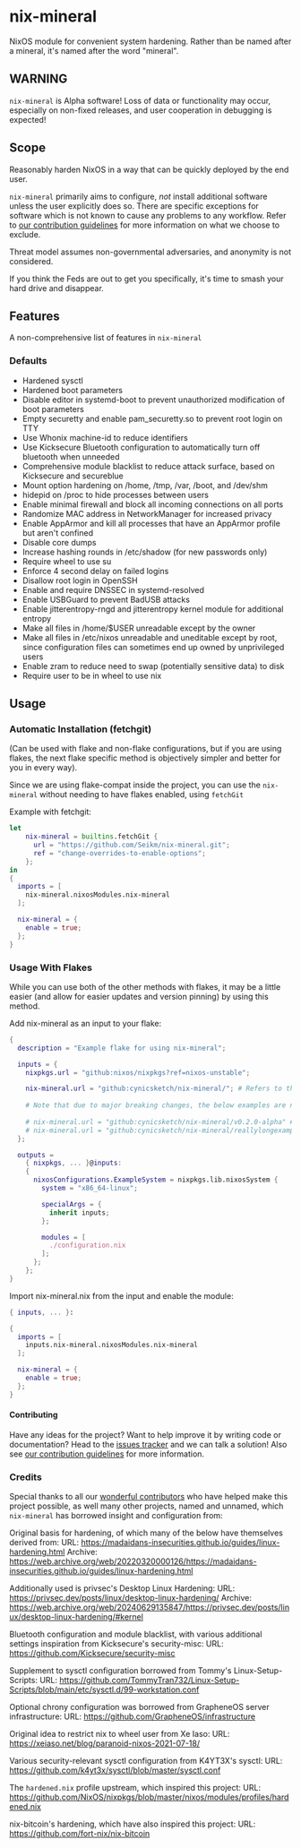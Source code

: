 # nix-mineral
NixOS module for convenient system hardening.
Rather than be named after a mineral, it's named after the word "mineral".

## WARNING
`nix-mineral` is Alpha software! Loss of data or functionality may occur, especially on non-fixed releases, and user cooperation in debugging is expected!

## Scope
Reasonably harden NixOS in a way that can be quickly deployed by the end user.

`nix-mineral` primarily aims to configure, *not* install additional software unless the user explicitly does so. There are specific exceptions for software which is not known to cause any problems to any workflow.
Refer to [our contribution guidelines](docs/CONTRIBUTING.md) for more information on what we choose to exclude.

Threat model assumes non-governmental adversaries, and anonymity is not considered.

If you think the Feds are out to get you specifically, it's time to smash your hard drive and disappear.

## Features
A non-comprehensive list of features in `nix-mineral`
### Defaults
  * Hardened sysctl
  * Hardened boot parameters
  * Disable editor in systemd-boot to prevent unauthorized modification of boot parameters
  * Empty securetty and enable pam_securetty.so to prevent root login on TTY
  * Use Whonix machine-id to reduce identifiers
  * Use Kicksecure Bluetooth configuration to automatically turn off bluetooth when unneeded
  * Comprehensive module blacklist to reduce attack surface, based on Kicksecure and secureblue
  * Mount option hardening on /home, /tmp, /var, /boot, and /dev/shm
  * hidepid on /proc to hide processes between users
  * Enable minimal firewall and block all incoming connections on all ports
  * Randomize MAC address in NetworkManager for increased privacy
  * Enable AppArmor and kill all processes that have an AppArmor profile but aren't confined
  * Disable core dumps
  * Increase hashing rounds in /etc/shadow (for new passwords only)
  * Require wheel to use su
  * Enforce 4 second delay on failed logins
  * Disallow root login in OpenSSH
  * Enable and require DNSSEC in systemd-resolved
  * Enable USBGuard to prevent BadUSB attacks
  * Enable jitterentropy-rngd and jitterentropy kernel module for additional entropy
  * Make all files in /home/$USER unreadable except by the owner
  * Make all files in /etc/nixos unreadable and uneditable except by root, since configuration files can sometimes end up owned by unprivileged users
  * Enable zram to reduce need to swap (potentially sensitive data) to disk
  * Require user to be in wheel to use nix

## Usage

### Automatic Installation (fetchgit)
(Can be used with flake and non-flake configurations, but if you are using flakes, the next flake specific method is objectively simpler and better for you in every way).

Since we are using flake-compat inside the project, you can use the `nix-mineral` without needing to have flakes enabled, using `fetchGit`

Example with fetchgit:
```nix
let
    nix-mineral = builtins.fetchGit {
      url = "https://github.com/Seikm/nix-mineral.git";
      ref = "change-overrides-to-enable-options";
    };
in
{
  imports = [
    nix-mineral.nixosModules.nix-mineral
  ];

  nix-mineral = {
    enable = true;
  };
}
```
### Usage With Flakes

While you can use both of the other methods with flakes, it may be a little easier (and allow for easier updates and version pinning) by using this method.

Add nix-mineral as an input to your flake:

```nix
{
  description = "Example flake for using nix-mineral";

  inputs = {
    nixpkgs.url = "github:nixos/nixpkgs?ref=nixos-unstable";

    nix-mineral.url = "github:cynicsketch/nix-mineral/"; # Refers to the main branch and is updated to the latest commit when you use "nix flake update"
    
    # Note that due to major breaking changes, the below examples are not compatible with commits or releases prior to 0.2.0a!
    
    # nix-mineral.url = "github:cynicsketch/nix-mineral/v0.2.0-alpha" # Refers to a specific tag and follows that tag until you change it
    # nix-mineral.url = "github:cynicsketch/nix-mineral/reallylongexamplehashforthecommitandall9" # Refers to a specific commit and follows that until you change it 
  };

  outputs =
    { nixpkgs, ... }@inputs:
    {
      nixosConfigurations.ExampleSystem = nixpkgs.lib.nixosSystem {
        system = "x86_64-linux";

        specialArgs = {
          inherit inputs;
        };

        modules = [
          ./configuration.nix
        ];
      };
    };
}
```

Import nix-mineral.nix from the input and enable the module:

```nix
{ inputs, ... }:

{
  imports = [
    inputs.nix-mineral.nixosModules.nix-mineral
  ];

  nix-mineral = {
    enable = true;
  };
}
```

#### Contributing
Have any ideas for the project? Want to help improve it by writing code or documentation? Head to the [issues tracker](https://github.com/cynicsketch/nix-mineral/issues) and we can talk a solution!
Also see [our contribution guidelines](docs/CONTRIBUTING.md) for more information.

### Credits
Special thanks to all our [wonderful contributors](https://github.com/cynicsketch/nix-mineral/graphs/contributors) who have helped make this project possible, as well many other projects, named and unnamed, which `nix-mineral` has borrowed insight and configuration from:

Original basis for hardening, of which many of the below have themselves derived from:
URL: https://madaidans-insecurities.github.io/guides/linux-hardening.html
Archive: https://web.archive.org/web/20220320000126/https://madaidans-insecurities.github.io/guides/linux-hardening.html

Additionally used is privsec's Desktop Linux Hardening:
URL: https://privsec.dev/posts/linux/desktop-linux-hardening/
Archive: https://web.archive.org/web/20240629135847/https://privsec.dev/posts/linux/desktop-linux-hardening/#kernel

Bluetooth configuration and module blacklist, with various additional settings inspiration from Kicksecure's security-misc:
URL: https://github.com/Kicksecure/security-misc

Supplement to sysctl configuration borrowed from Tommy's Linux-Setup-Scripts:
URL: https://github.com/TommyTran732/Linux-Setup-Scripts/blob/main/etc/sysctl.d/99-workstation.conf

Optional chrony configuration was borrowed from GrapheneOS server infrastructure:
URL: https://github.com/GrapheneOS/infrastructure

Original idea to restrict nix to wheel user from Xe Iaso:
URL: https://xeiaso.net/blog/paranoid-nixos-2021-07-18/

Various security-relevant sysctl configuration from K4YT3X's sysctl:
URL: https://github.com/k4yt3x/sysctl/blob/master/sysctl.conf

The `hardened.nix` profile upstream, which inspired this project:
URL: https://github.com/NixOS/nixpkgs/blob/master/nixos/modules/profiles/hardened.nix

nix-bitcoin's hardening, which have also inspired this project:
URL: https://github.com/fort-nix/nix-bitcoin
